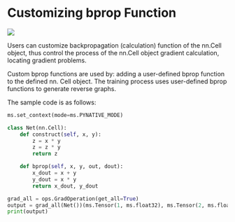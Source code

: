 # Customizing **bprop** Function

<a href="https://gitee.com/mindspore/docs/blob/r1.8/tutorials/experts/source_en/network/custom_cell_reverse.md" target="_blank"><img src="https://mindspore-website.obs.cn-north-4.myhuaweicloud.com/website-images/master/resource/_static/logo_source_en.png"></a>

Users can customize backpropagation (calculation) function of the nn.Cell object, thus control the process of the nn.Cell object gradient calculation, locating gradient problems.

Custom bprop functions are used by: adding a user-defined bprop function to the defined nn. Cell object. The training process uses user-defined bprop functions to generate reverse graphs.

The sample code is as follows:

```python
ms.set_context(mode=ms.PYNATIVE_MODE)

class Net(nn.Cell):
    def construct(self, x, y):
        z = x * y
        z = z * y
        return z

    def bprop(self, x, y, out, dout):
        x_dout = x + y
        y_dout = x * y
        return x_dout, y_dout

grad_all = ops.GradOperation(get_all=True)
output = grad_all(Net())(ms.Tensor(1, ms.float32), ms.Tensor(2, ms.float32))
print(output)
```
